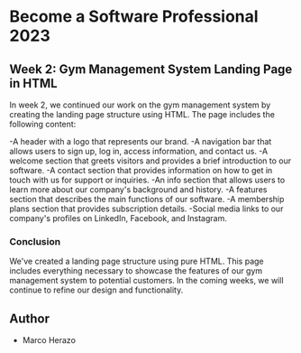 # Become a Software Professional 2023

## Week 2: Gym Management System Landing Page in HTML

In week 2, we continued our work on the gym management system by creating the landing page structure using HTML. The page includes the following content:

-A header with a logo that represents our brand.
-A navigation bar that allows users to sign up, log in, access information, and contact us.
-A welcome section that greets visitors and provides a brief introduction to our software.
-A contact section that provides information on how to get in touch with us for support or inquiries.
-An info section that allows users to learn more about our company's background and history.
-A features section that describes the main functions of our software.
-A membership plans section that provides subscription details.
-Social media links to our company's profiles on LinkedIn, Facebook, and Instagram.

### Conclusion

We've created a landing page structure using pure HTML. This page includes everything necessary to showcase the features of our gym management system to potential customers. In the coming weeks, we will continue to refine our design and functionality.


## Author
- Marco Herazo